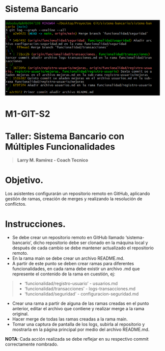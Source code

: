 # Sistema Bancario
![Git Logs](git-logs.png)
# M1-GIT-S2
# **Taller: Sistema Bancario con Múltiples Funcionalidades**
> **Larry M. Ramírez - Coach Tecnico**

# Objetivo.

Los asistentes configurarán un repositorio remoto en GitHub, aplicando gestión de ramas, creación de merges y realizando la resolución de conflictos.

# Instrucciones.

-   Se debe crear un repositorio remoto en GitHub llamado ‘sistema-bancario’, dicho repositorio debe ser clonado en la máquina local y después de cada cambio se debe mantener actualizado el repositorio remoto.     
-   En la rama main se debe crear un archivo README.md.
-   A partir de este punto se deben crear ramas para diferentes funcionalidades, en cada rama debe existir un archivo .md que represente el contenido de la rama en cuestión, ej: 
> - ‘funcionalidad/registro-usuario’ - usuarios.md 
> - ‘funcionalidad/transacciones’ - logs-transacciones.md
> - ‘funcionalidad/seguridad’ - configuracion-seguridad.md

-   Crear una rama a partir de alguna de las ramas creadas en el punto anterior, editar el archivo que contiene y realizar merge a la rama original. 
- Hacer merge de todas las ramas creadas a la rama main.
- Tomar una captura de pantalla de los logs, subirla al repositorio y mostrarla en la página principal por medio del archivo README.md.

**NOTA**: Cada acción realizada se debe reflejar en su respectivo commit correctamente nombrado.
